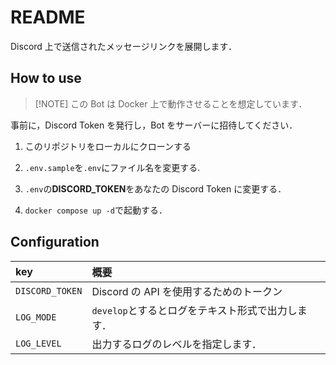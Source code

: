# README

Discord 上で送信されたメッセージリンクを展開します．

## How to use

>[!NOTE] この Bot は Docker 上で動作させることを想定しています．

事前に，Discord Token を発行し，Bot をサーバーに招待してください．

1. このリポジトリをローカルにクローンする

2. `.env.sample`を`.env`にファイル名を変更する.

3. `.env`の**DISCORD_TOKEN**をあなたの Discord Token に変更する．

4. `docker compose up -d`で起動する．

## Configuration

| key             | 概要                                              |
| :-------------- | :------------------------------------------------ |
| `DISCORD_TOKEN` | Discord の API を使用するためのトークン           |
| `LOG_MODE`      | `develop`とするとログをテキスト形式で出力します． |
| `LOG_LEVEL`     | 出力するログのレベルを指定します．                |
